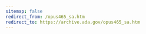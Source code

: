 ```yaml
---
sitemap: false 
redirect_from: /opus465_sa.htm 
redirect_to: https://archive.ada.gov/opus465_sa.htm 
---
```

